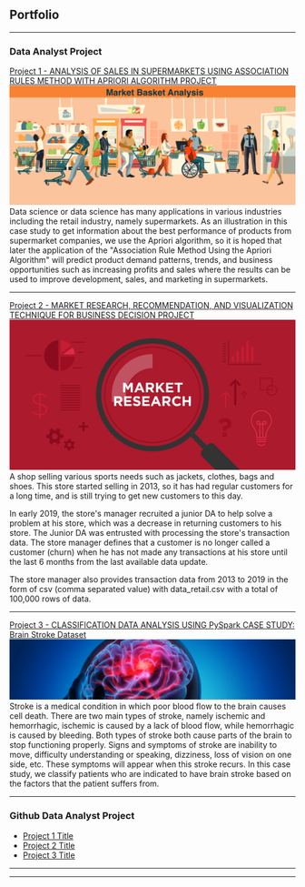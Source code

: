 ## Portfolio

---

### Data Analyst Project

[Project 1 - ANALYSIS OF SALES IN SUPERMARKETS USING ASSOCIATION RULES METHOD WITH APRIORI ALGORITHM PROJECT](/sample_page)
<img src="images/projectMBA.png?raw=true"/>
Data science or data science has many applications in various industries including the retail industry, namely supermarkets. As an illustration in this case study to get information about the best performance of products from supermarket companies, we use the Apriori algorithm, so it is hoped that later the application of the "Association Rule Method Using the Apriori Algorithm" will predict product demand patterns, trends, and business opportunities such as increasing profits and sales where the results can be used to improve development, sales, and marketing in supermarkets.

---
[Project 2 - MARKET RESEARCH, RECOMMENDATION, AND VISUALIZATION TECHNIQUE FOR BUSINESS DECISION PROJECT](/pdf/sample_presentation.pdf)
<img src="images/projectMarketResearch.png?raw=true"/>
A shop selling various sports needs such as jackets, clothes, bags and shoes. This store started selling in 2013, so it has had regular customers for a long time, and is still trying to get new customers to this day.

In early 2019, the store's manager recruited a junior DA to help solve a problem at his store, which was a decrease in returning customers to his store. The Junior DA was entrusted with processing the store's transaction data. The store manager defines that a customer is no longer called a customer (churn) when he has not made any transactions at his store until the last 6 months from the last available data update.

The store manager also provides transaction data from 2013 to 2019 in the form of csv (comma separated value) with data_retail.csv with a total of 100,000 rows of data.


---
[Project 3 - CLASSIFICATION DATA ANALYSIS USING PySpark CASE STUDY: Brain Stroke Dataset](http://example.com/)
<img src="images/dataset-cover.jpg?raw=true"/>
Stroke is a medical condition in which poor blood flow to the brain causes cell death. There are two main types of stroke, namely ischemic and hemorrhagic, ischemic is caused by a lack of blood flow, while hemorrhagic is caused by bleeding. Both types of stroke both cause parts of the brain to stop functioning properly. Signs and symptoms of stroke are inability to move, difficulty understanding or speaking, dizziness, loss of vision on one side, etc. These symptoms will appear when this stroke recurs. In this case study, we classify patients who are indicated to have brain stroke based on the factors that the patient suffers from.

---

### Github Data Analyst Project

- [Project 1 Title](https://github.com/DaffaZain/DaffaZain1.github.io/blob/master/UAS_DWDM%20(presentasi).ipynb)
- [Project 2 Title](https://github.com/DaffaZain/DaffaZain1.github.io/blob/master/B_022_026_030_UAS%20PRED.ipynb)
- [Project 3 Title](https://github.com/DaffaZain/DaffaZain1.github.io/blob/master/Daffa_Andika_Zain_Praktikum_Tugas_Akhir.ipynb)

---




---
